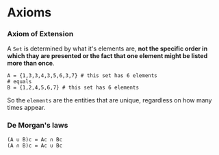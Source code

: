 # Axioms

### Axiom of Extension
A `Set` is determined by what it's elements are, **not the specific order in which thay are presented or the fact that one element might be listed more than once**.
```
A = {1,3,3,4,3,5,6,3,7} # this set has 6 elements
# equals
B = {1,2,4,5,6,7} # this set has 6 elements
```
So the `elements` are the entities that are unique, regardless on how many times appear.

### De Morgan's laws
```
(A ∪ B)c = Ac ∩ Bc
(A ∩ B)c = Ac ∪ Bc
